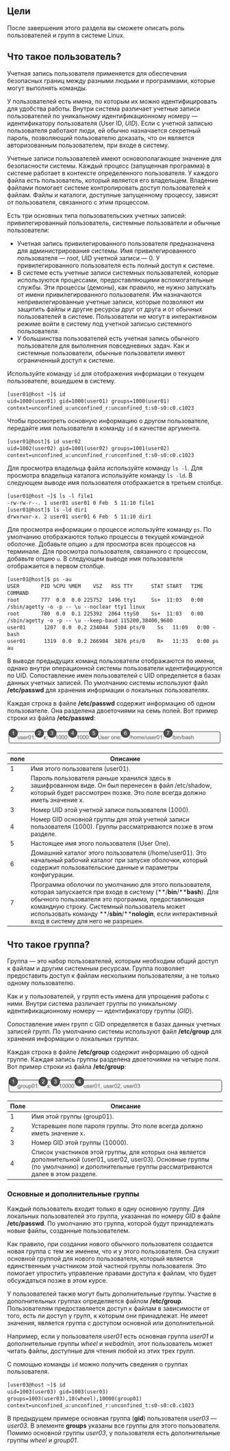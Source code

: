 ## Цели

После завершения этого раздела вы сможете описать роль пользователей и групп в системе Linux.

## Что такое пользователь?

Учетная запись пользователя применяется для обеспечения безопасных границ между разными людьми и программами, которые могут выполнять команды.

У пользователей есть имена, по которым их можно идентифицировать для удобства работы. Внутри система различает учетные записи пользователей по уникальному идентификационному номеру ― идентификатору пользователя (User ID, *UID*). Если с учетной записью пользователя работают люди, ей обычно назначается секретный пароль, позволяющий пользователю доказать, что он является авторизованным пользователем, при входе в систему.

Учетные записи пользователей имеют основополагающее значение для безопасности системы. Каждый процесс (запущенная программа) в системе работает в контексте определенного пользователя. У каждого файла есть пользователь, который является его владельцем. Владение файлами помогает системе контролировать доступ пользователей к файлам. Файлы и каталоги, доступные запущенному процессу, зависят от пользователя, связанного с этим процессом.

Есть три основных типа пользовательских учетных записей: привилегированный пользователь, системные пользователи и обычные пользователи:

* Учетная запись привилегированного пользователя предназначена для администрирования системы. Имя привилегированного пользователя — *root*, UID учетной записи — 0. У привилегированного пользователя есть полный доступ к системе.
* В системе есть учетные записи системных пользователей, которые используются процессами, предоставляющими вспомогательные службы. Эти процессы (демоны), как правило, не нужно запускать от имени привилегированного пользователя. Им назначаются непривилегированные учетные записи, которые позволяют им защитить файлы и другие ресурсы друг от друга и от обычных пользователей в системе. Пользователи не могут в интерактивном режиме войти в систему под учетной записью системного пользователя.
* У большинства пользователей есть учетная запись обычного пользователя для выполнения повседневных задач. Как и системные пользователи, обычные пользователи имеют ограниченный доступ к системе.

Используйте команду `id` для отображения информации о текущем пользователе, вошедшем в систему.

```
[user01@host ~]$ id
uid=1000(user01) gid=1000(user01) groups=1000(user01) context=unconfined_u:unconfined_r:unconfined_t:s0-s0:c0.c1023
```

Чтобы просмотреть основную информацию о другом пользователе, передайте имя пользователя в команду `id` в качестве аргумента.

```
[user01@host]$ id user02
uid=1002(user02) gid=1001(user02) groups=1001(user02) context=unconfined_u:unconfined_r:unconfined_t:s0-s0:c0.c1023
```

Для просмотра владельца файла используйте команду `ls -l`. Для просмотра владельца каталога используйте команду `ls -ld`. В следующем выводе имя пользователя отображается в третьем столбце.

```
[user01@host ~]$ ls -l file1
-rw-rw-r--. 1 user01 user01 0 Feb  5 11:10 file1
[user01@host]$ ls -ld dir1
drwxrwxr-x. 2 user01 user01 6 Feb  5 11:10 dir1
```

Для просмотра информации о процессе используйте команду `ps`. По умолчанию отображаются только процессы в текущей командной оболочке. Добавьте опцию `a` для просмотра всех процессов на терминале. Для просмотра пользователя, связанного с процессом, добавьте опцию `u`. В следующем выводе имя пользователя отображается в первом столбце.

```
[user01@host]$ ps -au
USER       PID %CPU %MEM    VSZ   RSS TTY      STAT START   TIME COMMAND
root       777  0.0  0.0 225752  1496 tty1     Ss+  11:03   0:00 /sbin/agetty -o -p -- \u --noclear tty1 linux
root       780  0.0  0.1 225392  2064 ttyS0    Ss+  11:03   0:00 /sbin/agetty -o -p -- \u --keep-baud 115200,38400,9600
user01      1207  0.0  0.2 234044  5104 pts/0    Ss   11:09   0:00 -bash
user01      1319  0.0  0.2 266904  3876 pts/0    R+   11:33   0:00 ps au
```

В выводе предыдущих команд пользователи отображаются по имени, однако внутри операционной системы пользователи идентифицируются по UID. Сопоставление имен пользователей с UID определяется в базах данных учетных записей. По умолчанию системы используют файл **/etc/passwd** для хранения информации о локальных пользователях.

Каждая строка в файле **/etc/passwd** содержит информацию об одном пользователе. Она разделена двоеточиями на семь полей. Вот пример строки из файла **/etc/passwd**:

![](assets/6.1.1.png)

|   поле  | Описание    |
| --- | --- |
| 1   | Имя этого пользователя (user01). |
| 2   | Пароль пользователя раньше хранился здесь в зашифрованном виде. Он был перенесен в файл /etc/shadow, который будет рассмотрен позже. Это поле всегда должно иметь значение x. |
| 3   | Номер UID этой учетной записи пользователя (1000). |
| 4   | Номер GID основной группы для этой учетной записи пользователя (1000). Группы рассматриваются позже в этом разделе. |
| 5   | Настоящее имя этого пользователя (User One). |
| 6   | Домашний каталог этого пользователя (/home/user01). Это начальный рабочий каталог при запуске оболочки, который содержит пользовательские данные и параметры конфигурации. |
| 7   | Программа оболочки по умолчанию для этого пользователя, которая запускается при входе в систему (**/****bin****/****bash**). Для обычного пользователя это программа, предоставляющая командную строку. Системный пользователь может использовать команду **/****sbin****/****nologin**, если интерактивный вход в систему для него не разрешен. |

## Что такое группа?

Группа — это набор пользователей, которым необходим общий доступ к файлам и другим системным ресурсам. Группа позволяет предоставить доступ к файлам нескольким пользователям, а не только одному пользователю.

Как и у пользователей, у групп есть имена для упрощения работы с ними. Внутри система различает группы по уникальному идентификационному номеру ― идентификатору группы (*GID*).

Сопоставление имен групп с GID определяется в базах данных учетных записей групп. По умолчанию системы используют файл **/etc/group** для хранения информации о локальных группах.

Каждая строка в файле **/etc/group** содержит информацию об одной группе. Каждая запись группы разделена двоеточиями на четыре поля. Вот пример строки из файла **/etc/group**:

![](assets/6.1.2.png)

|  Поле   | Описание    |
| --- | --- |
| 1   | Имя этой группы (group01). |
| 2   | Устаревшее поле пароля группы. Это поле всегда должно иметь значение x. |
| 3   | Номер GID этой группы (10000). |
| 4   | Список участников этой группы, для которых она является дополнительной (user01, user02, user03). Основные группы (по умолчанию) и дополнительные группы рассматриваются далее в этом разделе. |

### Основные и дополнительные группы

Каждый пользователь входит только в одну основную группу. Для локальных пользователей это группа, указанная по номеру GID в файле **/etc/passwd**. По умолчанию это группа, которой будут принадлежать новые файлы, созданные пользователем.

Как правило, при создании нового обычного пользователя создается новая группа с тем же именем, что и у этого пользователя. Она служит основной группой для нового пользователя, который является единственным участником этой частной группы пользователя. Это помогает упростить управление правами доступа к файлам, что будет обсуждаться позже в этом курсе.

У пользователей также могут быть дополнительные группы. Участие в дополнительных группах определяется файлом **/etc/group**. Пользователям предоставляется доступ к файлам в зависимости от того, есть ли доступ у групп, к которым они принадлежат. Не имеет значения, является группа с доступом основной или дополнительной.

Например, если у пользователя *user01* есть основная группа *user01* и дополнительные группы *wheel* и *webadmin*, этот пользователь может читать файлы, доступные для чтения любой из этих трех групп.

С помощью команды `id` можно получить сведения о группах пользователя.

```
[user03@host ~]$ id
uid=1003(user03) gid=1003(user03) groups=1003(user03),10(wheel),10000(group01) context=unconfined_u:unconfined_r:unconfined_t:s0-s0:c0.c1023
```

В предыдущем примере основная группа (**gid**) пользователя *user03* ― *user03*. В элементе **groups** указаны все группы для этого пользователя. Помимо основной группы *user03*, у пользователя есть дополнительные группы *wheel* и *group01*.